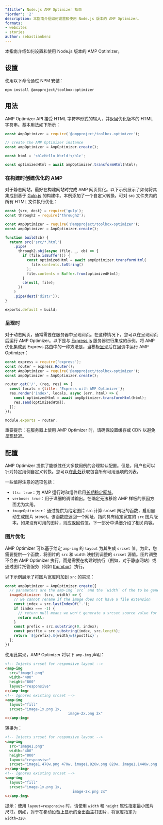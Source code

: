 ```yaml
---
"$title": Node.js AMP Optimizer 指南
"$order": '2'
description: 本指南介绍如何设置和使用 Node.js 版本的 AMP Optimizer。
formats:
- websites
- stories
author: sebastianbenz
---
```


本指南介绍如何设置和使用 Node.js 版本的 AMP Optimizer。

## 设置

使用以下命令通过 NPM 安装：

```shell
npm install @ampproject/toolbox-optimizer
```

## 用法

AMP Optimizer API 接受 HTML 字符串形式的输入，并返回优化版本的 HTML 字符串。基本用法如下所示：

```js
const AmpOptimizer = require('@ampproject/toolbox-optimizer');

// create the AMP Optimizer instance
const ampOptimizer = AmpOptimizer.create();

const html = '<h1>Hello World!</h1>';

const optimizedHtml = await ampOptimizer.transformHtml(html);
```

### 在构建时创建优化的 AMP

对于静态网站，最好在构建网站时完成 AMP 网页优化。以下示例展示了如何将其集成到基于 [Gulp.js](https://gulpjs.com/) 的构建中。本例添加了一个自定义转换，可对 src 文件夹内的所有 HTML 文件执行优化：

```js
const {src, dest} = require('gulp');
const through2 = require('through2');

const AmpOptimizer = require('@ampproject/toolbox-optimizer');
const ampOptimizer = AmpOptimizer.create();

function build(cb) {
  return src('src/*.html')
    .pipe(
      through2.obj(async (file, _, cb) => {
        if (file.isBuffer()) {
          const optimizedHtml = await ampOptimizer.transformHtml(
            file.contents.toString()
          );
          file.contents = Buffer.from(optimizedHtml);
        }
        cb(null, file);
      })
    )
    .pipe(dest('dist/'));
}

exports.default = build;
```

### 呈现时

对于动态网页，通常需要在服务器中呈现网页。在这种情况下，您可以在呈现网页后运行 AMP Optimizer。以下是与 [Express.js](https://expressjs.com/) 服务器进行集成的示例。将 AMP 优化集成到 Express 路由中的一种方法是，当模板[呈现](https://expressjs.com/en/api.html#app.render)后在回调中运行 AMP Optimizer：

```js
const express = require('express');
const router = express.Router();
const AmpOptimizer = require('@ampproject/toolbox-optimizer');
const ampOptimizer = AmpOptimizer.create();

router.get('/', (req, res) => {
  const locals = {title: 'Express with AMP Optimizer'};
  res.render('index', locals, async (err, html) => {
    const optimizedHtml = await ampOptimizer.transformHtml(html);
    res.send(optimizedHtml);
  });
});

module.exports = router;
```

重要提示：在服务器上使用 AMP Optimizer 时，请确保设置缓存或 CDN 以避免呈现延迟。

## 配置

AMP Optimizer 提供了能够胜任大多数用例的合理默认配置。但是，用户也可以针对特定用例自定义转换。您可以在[此处](https://github.com/ampproject/amp-toolbox/tree/main/packages/optimizer#options)获取包含所有可用选项的列表。

一些值得注意的选项包括：

- `lts: true`：为 AMP 运行时和组件启用[长期稳定网址](https://github.com/ampproject/amphtml/blob/main/contributing/lts-release.md)。
- `verbose: true`：用于详细的调试输出。在确定无法移除 AMP 样板的原因方面尤为实用。
- `imageOptimizer`：通过提供为给定图片 src 计算 srcset 网址的函数，启用自动生成图片 srcset。该函数应返回一个网址，指向具有给定宽度的 `src` 图片版本。如果没有可用的图片，则应返回假值。下一部分中详细介绍了相关内容。

### 图片优化

AMP Optimizer 可以基于给定 `amp-img` 的 `layout` 为其生成 `srcset` 值。为此，您需要提供一个函数，将图片的 `src` 和 `width` 映射到调整的 `srcset` 源值。图片调整不会由 AMP Optimizer 执行，而是需要在构建时执行（例如，对于静态网站）或通过图片托管服务（例如 [thumbor](https://github.com/thumbor/thumbor)）执行。

以下示例展示了将图片宽度附加到 `src` 的实现：

```js
const ampOptimizer = AmpOptimizer.create({
  // parameters are the amp-img `src` and the `width` of the to be generated srcset source value
  imageOptimizer: (src, width) => {
    // we cannot rename if the image does not have a file extension
    const index = src.lastIndexOf('.');
    if (index === -1) {
      // return null means we won't generate a srcset source value for this width
      return null;
    }
    const prefix = src.substring(0, index);
    const postfix = src.substring(index, src.length);
    return `${prefix}.${width}w${postfix}`;
  };
})
```

使用此实现，AMP Optimizer 将以下 `amp-img` 声明：

```html
<!-- Injects srcset for responsive layout -->
<amp-img
  src="image1.png"
  width="400"
  height="800"
  layout="responsive"
></amp-img>
<!-- Ignores existing srcset -->
<amp-img
  layout="fill"
  srcset="image-1x.png 1x,
                             image-2x.png 2x"
></amp-img>
```

转换为：

```html
<!-- Injects srcset for responsive layout -->
<amp-img
  src="image1.png"
  width="400"
  height="800"
  layout="responsive"
  srcset="image1.470w.png 470w, image1.820w.png 820w, image1.1440w.png 1440w"
></amp-img>
<!-- Ignores existing srcset -->
<amp-img
  layout="fill"
  srcset="image-1x.png 1x,
                               image-2x.png 2x"
></amp-img>
```

提示：使用 `layout=responsive` 时，请使用 `width` 和 `height` 属性指定最小图片尺寸。例如，对于在移动设备上显示的全出血主打图片，将宽度指定为 `width=320`。
